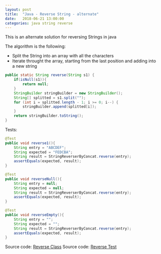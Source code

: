 ```yaml
---
layout: post
title:  "Java - Reverse String - alternate"
date:   2018-06-21 13:00:00
categories: java string reverse
---
```


This is an alternate solution for reversing Strings in java

The algorithm is the following:

- Split the String into an array with all the characters
- Iterate throught the array, starting from the last position and adding into a new string


```java
public static String reverse(String s1) {
    if(isNull(s1)){
        return null;
    }
    StringBuilder stringBuilder = new StringBuilder();
    String[] splitted = s1.split("");
    for (int i = splitted.length - 1; i >= 0; i--) {
        stringBuilder.append(splitted[i]);
    }
    return stringBuilder.toString();
}
```

Tests:

```java
@Test
public void reverse1(){
    String entry = "ABCDEF";
    String expected = "FEDCBA";
    String result = StringReverserByConcat.reverse(entry);
    assertEquals(expected, result);
}

@Test
public void reverseNull(){
    String entry = null;
    String expected = null;
    String result = StringReverserByConcat.reverse(entry);
    assertEquals(expected, result);
}

@Test
public void reverseEmpty(){
    String entry = "";
    String expected = "";
    String result = StringReverserByConcat.reverse(entry);
    assertEquals(expected, result);
}
```


Source code: [Reverse Class](https://github.com/mussatto/JavaExercises/blob/master/src/main/java/mussatto/com/strings/StringReverserByConcat.java)
Source code: [Reverse Test](https://github.com/mussatto/JavaExercises/blob/master/src/test/java/mussatto/com/strings/StringReverserByConcatTest.java)